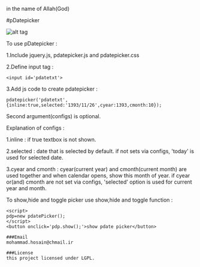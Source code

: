 in the name of Allah(God)

#pDatepicker

![alt tag](https://raw.githubusercontent.com/mohammadhosain/pDatepicker/master/screenshot.png)

To use pDatepicker :  

1.Include jquery.js, pdatepicker.js and pdatepicker.css

2.Define input tag :

	<input id='pdatetxt'>

3.Add js code to create pdatepicker :

	pdatepicker('pdatetxt',{inline:true,selected:'1393/11/26',cyear:1393,cmonth:10});

Second argument(configs) is optional.

Explanation of configs :

1.inline : if true textbox is not shown.

2.selected : date that is selected by default. if not sets via configs, 'today' is used for selected date.

3.cyear and cmonth : cyear(current year) and cmonth(current month) are used together and when calendar opens, show this month of year.
if cyear or(and) cmonth are not set via configs, 'selected' option is used for current year and month.


To show,hide and toggle picker use show,hide and toggle function :
```
<script>
pdp=new pdatePicker();
</script>
<button onclick='pdp.show();'>show pdate picker</button>

###Email
mohammad.hosain@chmail.ir

###License
this project licensed under LGPL.
